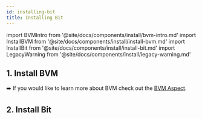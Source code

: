 ```yaml
---
id: installing-bit
title: Installing Bit
---
```


import BVMIntro from '@site/docs/components/install/bvm-intro.md'
import InstallBVM from '@site/docs/components/install/install-bvm.md'
import InstallBit from '@site/docs/components/install/install-bit.md'
import LegacyWarning from '@site/docs/components/install/legacy-warning.md'

## 1. Install BVM

<BVMIntro />
<InstallBVM />

:arrow_right: If you would like to learn more about BVM check out the [BVM Aspect](/building-with-bit/bvm).

## 2. Install Bit

<InstallBit />

<br />

<LegacyWarning />
